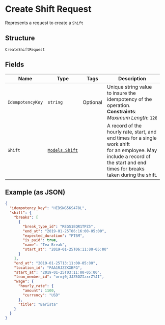 
# Create Shift Request

Represents a request to create a `Shift`

## Structure

`CreateShiftRequest`

## Fields

| Name | Type | Tags | Description |
|  --- | --- | --- | --- |
| `IdempotencyKey` | `string` | Optional | Unique string value to insure the idempotency of the operation.<br>**Constraints**: *Maximum Length*: `128` |
| `Shift` | [`Models.Shift`](/doc/models/shift.md) |  | A record of the hourly rate, start, and end times for a single work shift<br>for an employee. May include a record of the start and end times for breaks<br>taken during the shift. |

## Example (as JSON)

```json
{
  "idempotency_key": "HIDSNG5KS478L",
  "shift": {
    "breaks": [
      {
        "break_type_id": "REGS1EQR1TPZ5",
        "end_at": "2019-01-25T06:16:00-05:00",
        "expected_duration": "PT5M",
        "is_paid": true,
        "name": "Tea Break",
        "start_at": "2019-01-25T06:11:00-05:00"
      }
    ],
    "end_at": "2019-01-25T13:11:00-05:00",
    "location_id": "PAA1RJZZKXBFG",
    "start_at": "2019-01-25T03:11:00-05:00",
    "team_member_id": "ormj0jJJZ5OZIzxrZYJI",
    "wage": {
      "hourly_rate": {
        "amount": 1100,
        "currency": "USD"
      },
      "title": "Barista"
    }
  }
}
```

